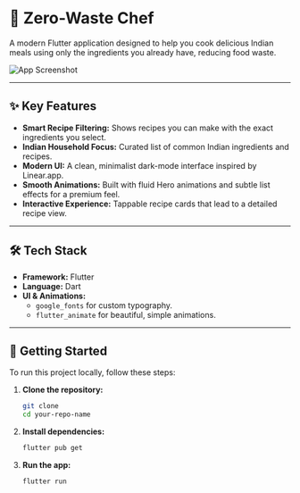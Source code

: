 # 🌿 Zero-Waste Chef

A modern Flutter application designed to help you cook delicious Indian meals using only the ingredients you already have, reducing food waste.

![App Screenshot](https://i.imgur.com/b85efe.png)

---

## ✨ Key Features

* **Smart Recipe Filtering:** Shows recipes you can make with the exact ingredients you select.
* **Indian Household Focus:** Curated list of common Indian ingredients and recipes.
* **Modern UI:** A clean, minimalist dark-mode interface inspired by Linear.app.
* **Smooth Animations:** Built with fluid Hero animations and subtle list effects for a premium feel.
* **Interactive Experience:** Tappable recipe cards that lead to a detailed recipe view.

---

## 🛠️ Tech Stack

* **Framework:** Flutter
* **Language:** Dart
* **UI & Animations:**
    * `google_fonts` for custom typography.
    * `flutter_animate` for beautiful, simple animations.

---

## 🚀 Getting Started

To run this project locally, follow these steps:

1.  **Clone the repository:**
    ```bash
    git clone
    cd your-repo-name
    ```

2.  **Install dependencies:**
    ```bash
    flutter pub get
    ```

3.  **Run the app:**
    ```bash
    flutter run
    ```
